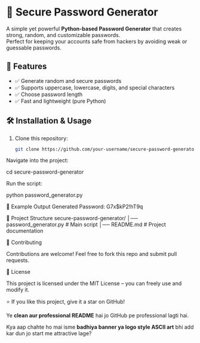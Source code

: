 
# 🔑 Secure Password Generator

A simple yet powerful **Python-based Password Generator** that creates strong, random, and customizable passwords.  
Perfect for keeping your accounts safe from hackers by avoiding weak or guessable passwords.

## 🚀 Features
- ✅ Generate random and secure passwords  
- ✅ Supports uppercase, lowercase, digits, and special characters  
- ✅ Choose password length  
- ✅ Fast and lightweight (pure Python)  

## 🛠️ Installation & Usage

1. Clone this repository:
   ```bash
   git clone https://github.com/your-username/secure-password-generator.git


Navigate into the project:

cd secure-password-generator


Run the script:

python password_generator.py

📸 Example Output
Generated Password: G7x$kP2!hT9q

📂 Project Structure
secure-password-generator/
│── password_generator.py   # Main script
│── README.md               # Project documentation

🤝 Contributing

Contributions are welcome! Feel free to fork this repo and submit pull requests.

📜 License

This project is licensed under the MIT License – you can freely use and modify it.

⭐ If you like this project, give it a star on GitHub!


Ye **clean aur professional README** hai jo GitHub pe professional lagti hai.  

Kya aap chahte ho mai isme **badhiya banner ya logo style ASCII art** bhi add kar dun jo start me attractive lage?

